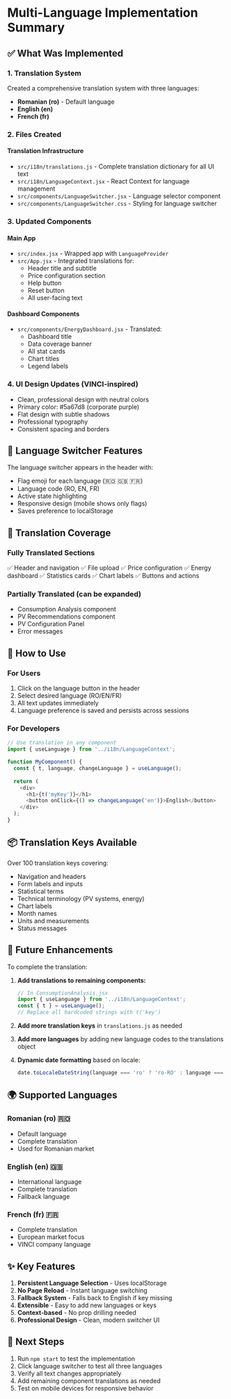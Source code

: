 # Multi-Language Implementation Summary

## ✅ What Was Implemented

### 1. Translation System
Created a comprehensive translation system with three languages:
- **Romanian (ro)** - Default language
- **English (en)**
- **French (fr)**

### 2. Files Created

#### Translation Infrastructure
- `src/i18n/translations.js` - Complete translation dictionary for all UI text
- `src/i18n/LanguageContext.jsx` - React Context for language management
- `src/components/LanguageSwitcher.jsx` - Language selector component
- `src/components/LanguageSwitcher.css` - Styling for language switcher

### 3. Updated Components

#### Main App
- `src/index.jsx` - Wrapped app with `LanguageProvider`
- `src/App.jsx` - Integrated translations for:
  - Header title and subtitle
  - Price configuration section
  - Help button
  - Reset button
  - All user-facing text

#### Dashboard Components
- `src/components/EnergyDashboard.jsx` - Translated:
  - Dashboard title
  - Data coverage banner
  - All stat cards
  - Chart titles
  - Legend labels

### 4. UI Design Updates (VINCI-inspired)
- Clean, professional design with neutral colors
- Primary color: #5a67d8 (corporate purple)
- Flat design with subtle shadows
- Professional typography
- Consistent spacing and borders

## 🎨 Language Switcher Features

The language switcher appears in the header with:
- Flag emoji for each language (🇷🇴 🇬🇧 🇫🇷)
- Language code (RO, EN, FR)
- Active state highlighting
- Responsive design (mobile shows only flags)
- Saves preference to localStorage

## 📝 Translation Coverage

### Fully Translated Sections
✅ Header and navigation
✅ File upload
✅ Price configuration
✅ Energy dashboard
✅ Statistics cards
✅ Chart labels
✅ Buttons and actions

### Partially Translated (can be expanded)
- Consumption Analysis component
- PV Recommendations component
- PV Configuration Panel
- Error messages

## 🚀 How to Use

### For Users
1. Click on the language button in the header
2. Select desired language (RO/EN/FR)
3. All text updates immediately
4. Language preference is saved and persists across sessions

### For Developers
```javascript
// Use translation in any component
import { useLanguage } from '../i18n/LanguageContext';

function MyComponent() {
  const { t, language, changeLanguage } = useLanguage();
  
  return (
    <div>
      <h1>{t('myKey')}</h1>
      <button onClick={() => changeLanguage('en')}>English</button>
    </div>
  );
}
```

## 📦 Translation Keys Available

Over 100 translation keys covering:
- Navigation and headers
- Form labels and inputs
- Statistical terms
- Technical terminology (PV systems, energy)
- Chart labels
- Month names
- Units and measurements
- Status messages

## 🔧 Future Enhancements

To complete the translation:

1. **Add translations to remaining components:**
   ```javascript
   // In ConsumptionAnalysis.jsx
   import { useLanguage } from '../i18n/LanguageContext';
   const { t } = useLanguage();
   // Replace all hardcoded strings with t('key')
   ```

2. **Add more translation keys** in `translations.js` as needed

3. **Add more languages** by adding new language codes to the translations object

4. **Dynamic date formatting** based on locale:
   ```javascript
   date.toLocaleDateString(language === 'ro' ? 'ro-RO' : language === 'fr' ? 'fr-FR' : 'en-GB')
   ```

## 🌍 Supported Languages

### Romanian (ro) 🇷🇴
- Default language
- Complete translation
- Used for Romanian market

### English (en) 🇬🇧
- International language
- Complete translation
- Fallback language

### French (fr) 🇫🇷
- Complete translation
- European market focus
- VINCI company language

## ✨ Key Features

1. **Persistent Language Selection** - Uses localStorage
2. **No Page Reload** - Instant language switching
3. **Fallback System** - Falls back to English if key missing
4. **Extensible** - Easy to add new languages or keys
5. **Context-based** - No prop drilling needed
6. **Professional Design** - Clean, modern switcher UI

## 🎯 Next Steps

1. Run `npm start` to test the implementation
2. Click language switcher to test all three languages
3. Verify all text changes appropriately
4. Add remaining component translations as needed
5. Test on mobile devices for responsive behavior
